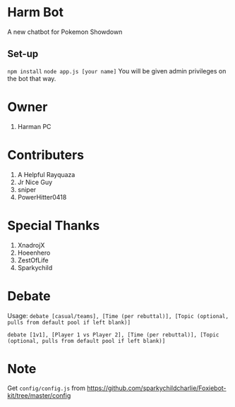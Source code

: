 # Harm Bot
A new chatbot for Pokemon Showdown

Set-up
------
``npm install``
``node app.js [your name]``
You will be given admin privileges on the bot that way.
# Owner
1) Harman PC

# Contributers
1) A Helpful Rayquaza
2) Jr Nice Guy
3) sniper
4) PowerHitter0418
# Special Thanks
1)  XnadrojX
2)  Hoeenhero
3)  ZestOfLife
4)  Sparkychild

# Debate
Usage: `debate [casual/teams], [Time (per rebuttal)], [Topic (optional, pulls from default pool if left blank)]`

`debate [1v1], [Player 1 vs Player 2], [Time (per rebuttal)], [Topic (optional, pulls from default pool if left blank)]`

# Note
Get ``config/config.js`` from https://github.com/sparkychildcharlie/Foxiebot-kit/tree/master/config
